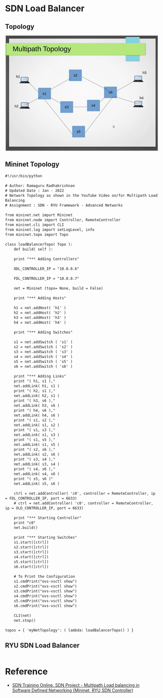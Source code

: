 # SDN Load Balancer

## Topology 

<p align="center">
  <img src="External/LoadBalancer_Topology.png" alt="Topo" width="500"></img>
</p>

## Mininet Topology 
```
#!/usr/bin/python

# Author: Ramaguru Radhakrishnan
# Updated Date : Jan - 2022
# Network Topology as shown in the YouTube Video on/for Multipath Load Balancing
# Assignment : SDN - RYU Framework - Advanced Networks

from mininet.net import Mininet
from mininet.node import Controller, RemoteController
from mininet.cli import CLI
from mininet.log import setLogLevel, info
from mininet.topo import Topo

class loadBalancerTopo( Topo ):
    def build( self ):

	print "*** Adding Controllers"

	ODL_CONTROLLER_IP = "10.0.0.6"

	FDL_CONTROLLER_IP = "10.0.0.7"

	net = Mininet (topo= None, build = False)

	print "*** Adding Hosts"

	h1 = net.addHost( 'h1' )
	h2 = net.addHost( 'h2' )
	h3 = net.addHost( 'h3' )
	h4 = net.addHost( 'h4' )

	print "*** Adding Switches"

	s1 = net.addSwitch ( 's1' )
	s2 = net.addSwitch ( 's2' )
	s3 = net.addSwitch ( 's3' )
	s4 = net.addSwitch ( 's4' )
	s5 = net.addSwitch ( 's5' )
	s6 = net.addSwitch ( 's6' )

	print "*** Adding Links"
	print "( h1, s1 ),"
	net.addLink( h1, s1 )
	print "( h2, s1 ),"
	net.addLink( h2, s1 )
	print "( h3, s6 ),"
	net.addLink( h3, s6 )
	print "( h4, s6 ),"
	net.addLink( h4, s6 )
	print "( s1, s2 ),"
	net.addLink( s1, s2 )
	print "( s1, s3 ),"
	net.addLink( s1, s3 )
	print "( s1, s5 ),"
	net.addLink( s1, s5 )
	print "( s2, s6 ),"
	net.addLink( s2, s6 )
	print "( s3, s4 ),"
	net.addLink( s3, s4 )
	print "( s4, s6 ),"
	net.addLink( s4, s6 )
	print "( s5, s6 )"
	net.addLink( s5, s6 )

	ctrl = net.addController( 'c0', controller = RemoteController, ip = FDL_CONTROLLER_IP, port = 6633)
	# ctrl = net.addController( 'c0', controller = RemoteController, ip = OLD_CONTROLLER_IP, port = 6633)

	print "*** Starting Controller"
	print "c0"
	net.build()

	print "*** Starting Switches"
	s1.start([ctrl])
	s2.start([ctrl])
	s3.start([ctrl])
	s4.start([ctrl])
	s5.start([ctrl])
	s6.start([ctrl])

	# To Print the Configuration
	s1.cmdPrint("ovs-vsctl show")
	s2.cmdPrint("ovs-vsctl show")
	s3.cmdPrint("ovs-vsctl show")
	s4.cmdPrint("ovs-vsctl show")
	s5.cmdPrint("ovs-vsctl show")
	s6.cmdPrint("ovs-vsctl show")

	CLI(net)
	net.stop()

topos = { 'myNetTopology': ( lambda: loadBalancerTopo() ) }	
```

## RYU SDN Load Balancer

```

```

# Reference
- [SDN Training Online. SDN Project - Multipath Load balancing in Software Defined Networking (Mininet, RYU SDN Controller)](https://www.youtube.com/watch?v=XBIR88qnLoA)
